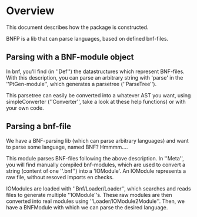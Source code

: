 Overview
=========

This document describes how the package is constructed.

BNFP is a lib that can parse languages, based on defined bnf-files.

Parsing with a BNF-module object
--------------------------------

In bnf, you'll find (in ''Def'') the datastructures which represent BNF-files. With this description, you can parse an arbitrary string with 'parse' in the ''PtGen-module'', which generates a parsetree (''ParseTree'').

This parsetree can easily be converted into a whatever AST you want, using simpleConverter (''Converter'', take a look at these help functions) or with your own code.

Parsing a bnf-file
------------------

We have a BNF-parsing lib (which can parse arbitrary languages) and want to parse some language, named BNF? Hmmmm....

This module parses BNF-files following the above description. In ''Meta'', you will find manually compiled bnf-modules, which are used to convert a string (content of one ''.bnf'') into a 'IOModule'.
An IOModule represents a raw file, without resoved imports en checks.

IOModules are loaded with ''Bnf/Loader/Loader'', which searches and reads files to generate multiple ''IOModule''s. These raw modules are then converted into real modules using ''Loader/IOModule2Module''. Then, we have a BNFModule with which we can parse the desired language.
